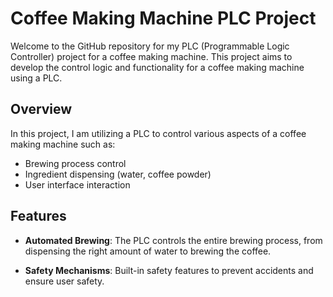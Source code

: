 # Coffee Making Machine PLC Project

Welcome to the GitHub repository for my PLC (Programmable Logic Controller) project for a coffee making machine. This project aims to develop the control logic and functionality for a coffee making machine using a PLC.

## Overview

In this project, I am utilizing a PLC to control various aspects of a coffee making machine such as:

- Brewing process control
- Ingredient dispensing (water, coffee powder)
- User interface interaction

## Features

- **Automated Brewing**: The PLC controls the entire brewing process, from dispensing the right amount of water to brewing the coffee.

- **Safety Mechanisms**: Built-in safety features to prevent accidents and ensure user safety.




